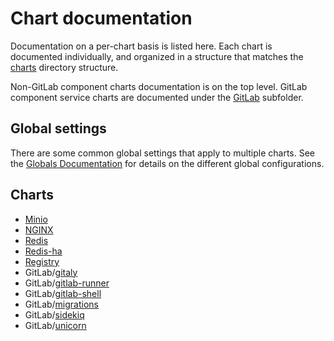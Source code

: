 # Chart documentation

Documentation on a per-chart basis is listed here. Each chart is documented individually,
and organized in a structure that matches the [charts](https://gitlab.com/charts/gitlab/tree/master/charts)
directory structure.

Non-GitLab component charts documentation is on the top level. GitLab component
service charts are documented under the [GitLab](gitlab/index.md) subfolder.

## Global settings

There are some common global settings that apply to multiple charts. See the
[Globals Documentation](globals.md) for details on the different global configurations.

## Charts

- [Minio](minio/index.md)
- [NGINX](nginx/index.md)
- [Redis](redis/index.md)
- [Redis-ha](redis-ha/index.md)
- [Registry](registry/index.md)
- GitLab/[gitaly](gitlab/gitaly/index.md)
- GitLab/[gitlab-runner](gitlab/gitlab-runner/index.md)
- GitLab/[gitlab-shell](gitlab/gitlab-shell/index.md)
- GitLab/[migrations](gitlab/migrations/index.md)
- GitLab/[sidekiq](gitlab/sidekiq/index.md)
- GitLab/[unicorn](gitlab/unicorn/index.md)
